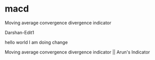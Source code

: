 # macd

Moving average convergence divergence indicator 

Darshan-Edit1

hello world 
I am doing change



Moving average convergence divergence indicator || Arun's Indicator

